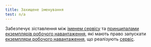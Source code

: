 ```yaml
---
title: Захищене іменування
test: n/a
---
```


Забезпечує зіставлення між [іменем сервісу](/docs/reference/glossary/#service-name) та [принципалами екземплярів робочого навантаження](/docs/reference/glossary/#workload-instance-principal), які мають право запускати [екземпляри робочого навантаження](/docs/reference/glossary/#workload-instance), що реалізують [сервіс](/docs/reference/glossary/#service).
